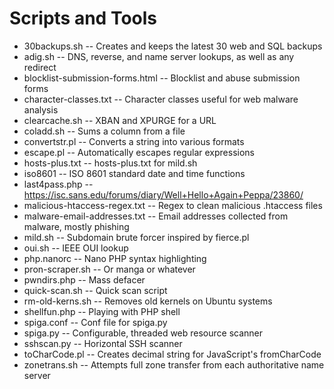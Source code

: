 # Scripts and Tools

- 30backups.sh -- Creates and keeps the latest 30 web and SQL backups
- adig.sh -- DNS, reverse, and name server lookups, as well as any redirect
- blocklist-submission-forms.html -- Blocklist and abuse submission forms
- character-classes.txt -- Character classes useful for web malware analysis
- clearcache.sh -- XBAN and XPURGE for a URL
- coladd.sh -- Sums a column from a file
- convertstr.pl -- Converts a string into various formats
- escape.pl -- Automatically escapes regular expressions
- hosts-plus.txt -- hosts-plus.txt for mild.sh
- iso8601 -- ISO 8601 standard date and time functions
- last4pass.php -- https://isc.sans.edu/forums/diary/Well+Hello+Again+Peppa/23860/
- malicious-htaccess-regex.txt -- Regex to clean malicious .htaccess files
- malware-email-addresses.txt -- Email addresses collected from malware, mostly phishing
- mild.sh -- Subdomain brute forcer inspired by fierce.pl
- oui.sh -- IEEE OUI lookup
- php.nanorc -- Nano PHP syntax highlighting
- pron-scraper.sh -- Or manga or whatever
- pwndirs.php -- Mass defacer
- quick-scan.sh -- Quick scan script
- rm-old-kerns.sh -- Removes old kernels on Ubuntu systems
- shellfun.php -- Playing with PHP shell
- spiga.conf -- Conf file for spiga.py
- spiga.py -- Configurable, threaded web resource scanner
- sshscan.py -- Horizontal SSH scanner
- toCharCode.pl -- Creates decimal string for JavaScript's fromCharCode
- zonetrans.sh -- Attempts full zone transfer from each authoritative name server